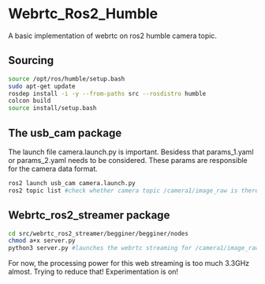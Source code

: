 # Webrtc_Ros2_Humble
A basic implementation of webrtc on ros2 humble camera topic.

## Sourcing
``` bash
source /opt/ros/humble/setup.bash
sudo apt-get update
rosdep install -i -y --from-paths src --rosdistro humble
colcon build
source install/setup.bash
```

## The usb_cam package
The launch file camera.launch.py is important.
Besidess that params_1.yaml or params_2.yaml needs to be considered.
These params are responsible for the camera data format.
``` bash
ros2 launch usb_cam camera.launch.py
ros2 topic list #check whether camera topic /camera1/image_raw is there
``` 

## Webrtc_ros2_streamer package
``` bash
cd src/webrtc_ros2_streamer/begginer/begginer/nodes
chmod a+x server.py
python3 server.py #launches the webrtc streaming for /camera1/image_raw topic
```
For now, the processing power for this web streaming is too much 3.3GHz almost.
Trying to reduce that! Experimentation is on!

